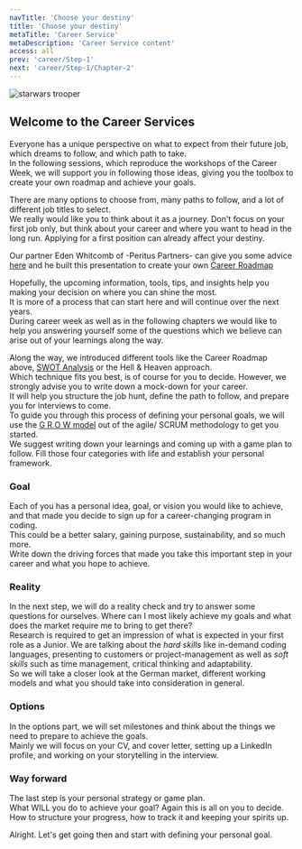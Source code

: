 ```yaml
---
navTitle: 'Choose your destiny'
title: 'Choose your destiny'
metaTitle: 'Career Service'
metaDescription: 'Career Service content'
access: all
prev: 'career/Step-1'
next: 'career/Step-1/Chapter-2'
---
```


![starwars trooper](staticAsset/career/Jobtrooper.jpg)

## Welcome to the Career Services

Everyone has a unique perspective on what to expect from their future job, which dreams to follow, and which path to take.  
In the following sessions, which reproduce the workshops of the Career Week, we will support you in following those ideas, giving you the toolbox to create your own roadmap and achieve your goals.

There are many options to choose from, many paths to follow, and a lot of different job titles to select.  
We really would like you to think about it as a journey. Don't focus on your first job only, but think about your career and where you want to head in the long run. Applying for a first position can already affect your destiny.

Our partner Eden Whitcomb of -Peritus Partners- can give you some advice [here](https://mtor.io/) and he built this presentation to create your own [Career Roadmap](staticAsset/career/peritus.pdf)

Hopefully, the upcoming information, tools, tips, and insights help you making your decision on where you can shine the most.  
It is more of a process that can start here and will continue over the next years.  
During career week as well as in the following chapters we would like to help you answering yourself some of the questions which we believe can arise out of your learnings along the way.

Along the way, we introduced different tools like the Career Roadmap above, [SWOT Analysis](https://www.thecoachingtoolscompany.com/what-is-a-swot-analysis-everything-you-need-to-know/) or the Hell & Heaven approach.  
Which technique fits you best, is of course for you to decide. However, we strongly advise you to write down a mock-down for your career.  
It will help you structure the job hunt, define the path to follow, and prepare you for interviews to come.  
To guide you through this process of defining your personal goals, we will use the [G R O W model](https://www.agilecentre.com/resources/article/grow-model-explained/) out of the agile/ SCRUM methodology to get you started.  
We suggest writing down your learnings and coming up with a game plan to follow.
Fill those four categories with life and establish your personal framework.

### Goal

Each of you has a personal idea, goal, or vision you would like to achieve, and that made you decide to sign up for a career-changing program in coding.  
This could be a better salary, gaining purpose, sustainability, and so much more.  
Write down the driving forces that made you take this important step in your career and what you hope to achieve.

### Reality

In the next step, we will do a reality check and try to answer some questions for ourselves.
Where can I most likely achieve my goals and what does the market require me to bring to get there?  
Research is required to get an impression of what is expected in your first role as a Junior.
We are talking about the _hard skills_ like in-demand coding languages, presenting to customers or project-management as well as _soft skills_ such as time management, critical thinking and adaptability.  
So we will take a closer look at the German market, different working models and what you should take into consideration in general.

### Options

In the options part, we will set milestones and think about the things we need to prepare to achieve the goals.  
Mainly we will focus on your CV, and cover letter, setting up a LinkedIn profile, and working on your storytelling in the interview.

### Way forward

The last step is your personal strategy or game plan.  
What WILL you do to achieve your goal? Again this is all on you to decide.  
How to structure your progress, how to track it and keeping your spirits up.

Alright. Let's get going then and start with defining your personal goal.
